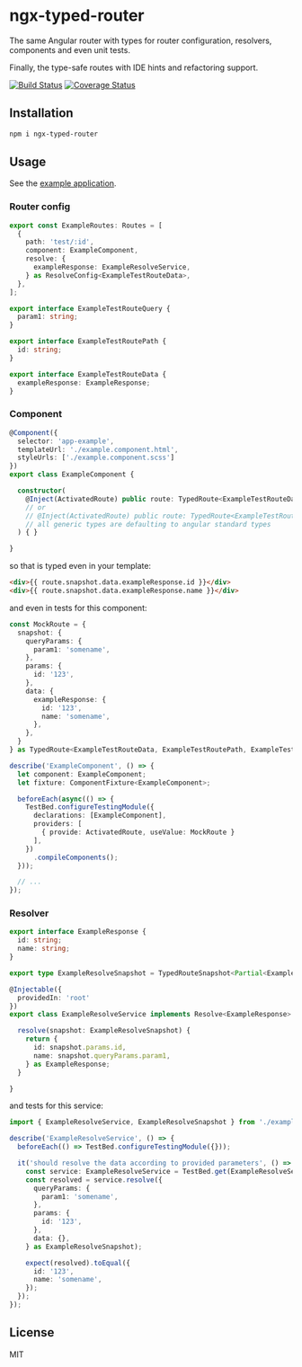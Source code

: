 # ngx-typed-router

The same Angular router with types for router configuration, resolvers, components and even unit tests.

Finally, the type-safe routes with IDE hints and refactoring support.

[![Build Status](https://travis-ci.org/smnbbrv/ngx-typed-router.svg?branch=master)](https://travis-ci.org/smnbbrv/ngx-typed-router)
[![Coverage Status](https://coveralls.io/repos/github/smnbbrv/ngx-typed-router/badge.svg?branch=master)](https://coveralls.io/github/smnbbrv/ngx-typed-router?branch=master)

## Installation

```sh
npm i ngx-typed-router
```

## Usage

See the [example application](https://github.com/smnbbrv/ngx-typed-router/tree/master/src/app).

### Router config

```ts
export const ExampleRoutes: Routes = [
  {
    path: 'test/:id',
    component: ExampleComponent,
    resolve: {
      exampleResponse: ExampleResolveService,
    } as ResolveConfig<ExampleTestRouteData>,
  },
];

export interface ExampleTestRouteQuery {
  param1: string;
}

export interface ExampleTestRoutePath {
  id: string;
}

export interface ExampleTestRouteData {
  exampleResponse: ExampleResponse;
}
```

### Component

```ts
@Component({
  selector: 'app-example',
  templateUrl: './example.component.html',
  styleUrls: ['./example.component.scss']
})
export class ExampleComponent {

  constructor(
    @Inject(ActivatedRoute) public route: TypedRoute<ExampleTestRouteData, ExampleTestRoutePath, ExampleTestRouteQuery>,
    // or 
    // @Inject(ActivatedRoute) public route: TypedRoute<ExampleTestRouteData>,
    // all generic types are defaulting to angular standard types
  ) { }

}
```

so that is typed even in your template:

```html
<div>{{ route.snapshot.data.exampleResponse.id }}</div>
<div>{{ route.snapshot.data.exampleResponse.name }}</div>
```

and even in tests for this component: 

```ts
const MockRoute = {
  snapshot: {
    queryParams: {
      param1: 'somename',
    },
    params: {
      id: '123',
    },
    data: {
      exampleResponse: {
        id: '123',
        name: 'somename',
      },
    },
  }
} as TypedRoute<ExampleTestRouteData, ExampleTestRoutePath, ExampleTestRouteQuery>;

describe('ExampleComponent', () => {
  let component: ExampleComponent;
  let fixture: ComponentFixture<ExampleComponent>;

  beforeEach(async(() => {
    TestBed.configureTestingModule({
      declarations: [ExampleComponent],
      providers: [
        { provide: ActivatedRoute, useValue: MockRoute }
      ],
    })
      .compileComponents();
  }));

  // ...
});
```

### Resolver

```ts
export interface ExampleResponse {
  id: string;
  name: string;
}

export type ExampleResolveSnapshot = TypedRouteSnapshot<Partial<ExampleTestRouteData>, ExampleTestRoutePath, ExampleTestRouteQuery>;

@Injectable({
  providedIn: 'root'
})
export class ExampleResolveService implements Resolve<ExampleResponse> {

  resolve(snapshot: ExampleResolveSnapshot) {
    return {
      id: snapshot.params.id,
      name: snapshot.queryParams.param1,
    } as ExampleResponse;
  }

}
```

and tests for this service:

```ts
import { ExampleResolveService, ExampleResolveSnapshot } from './example-resolve.service';

describe('ExampleResolveService', () => {
  beforeEach(() => TestBed.configureTestingModule({}));

  it('should resolve the data according to provided parameters', () => {
    const service: ExampleResolveService = TestBed.get(ExampleResolveService);
    const resolved = service.resolve({
      queryParams: {
        param1: 'somename',
      },
      params: {
        id: '123',
      },
      data: {},
    } as ExampleResolveSnapshot);

    expect(resolved).toEqual({
      id: '123',
      name: 'somename',
    });
  });
});
```

## License

MIT
